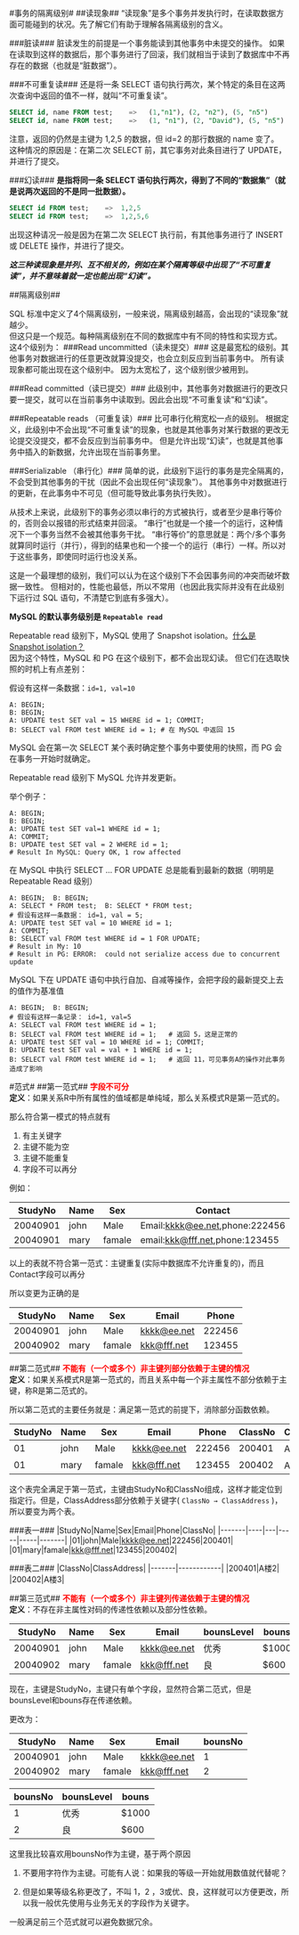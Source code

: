 #事务的隔离级别#
##读现象##
“读现象”是多个事务并发执行时，在读取数据方面可能碰到的状况。先了解它们有助于理解各隔离级别的含义。

###脏读###
脏读发生的前提是一个事务能读到其他事务中未提交的操作。
如果在读取到这样的数据后，那个事务进行了回滚，我们就相当于读到了数据库中不再存在的数据（也就是“脏数据”）。

###不可重复读###
还是将一条 SELECT 语句执行两次，某个特定的条目在这两次查询中返回的值不一样，就叫“不可重复读”。

```sql
SELECT id, name FROM test;    =>   (1,"n1"), (2, "n2"), (5, "n5")
SELECT id, name FROM test;    =>   (1, "n1"), (2, "David"), (5, "n5")
```

注意，返回的仍然是主键为 1,2,5 的数据，但 id=2 的那行数据的 name 变了。  
这种情况的原因是：在第二次 SELECT 前，其它事务对此条目进行了 UPDATE，并进行了提交。

###幻读###
**是指将同一条 SELECT 语句执行两次，得到了不同的“数据集”（就是说两次返回的不是同一批数据）。**

```sql
SELECT id FROM test;    =>  1,2,5
SELECT id FROM test;    =>  1,2,5,6 
```

出现这种请况一般是因为在第二次 SELECT 执行前，有其他事务进行了 INSERT 或 DELETE 操作，并进行了提交。

***这三种读现象是并列、互不相关的，例如在某个隔离等级中出现了“不可重复读”，并不意味着就一定也能出现“幻读”。***

##隔离级别##

SQL 标准中定义了4个隔离级别，一般来说，隔离级别越高，会出现的“读现象”就越少。  
但这只是一个规范。每种隔离级别在不同的数据库中有不同的特性和实现方式。  
这4个级别为：
###Read uncommitted（读未提交）###
这是最宽松的级别。其他事务对数据进行的任意更改就算没提交，也会立刻反应到当前事务中。
所有读现象都可能出现在这个级别中。
因为太宽松了，这个级别很少被用到。

###Read committed（读已提交）###
此级别中，其他事务对数据进行的更改只要一提交，就可以在当前事务中读取到。因此会出现“不可重复读”和“幻读”。

###Repeatable reads （可重复读）###
比可串行化稍宽松一点的级别。
根据定义，此级别中不会出现“不可重复读”的现象，也就是其他事务对某行数据的更改无论提交没提交，都不会反应到当前事务中。
但是允许出现“幻读”，也就是其他事务中插入的新数据，允许出现在当前事务里。

###Serializable （串行化）###
简单的说，此级别下运行的事务是完全隔离的，不会受到其他事务的干扰（因此不会出现任何“读现象”）。
其他事务中对数据进行的更新，在此事务中不可见（但可能导致此事务执行失败）。

从技术上来说，此级别下的事务必须以串行的方式被执行，或者至少是串行等价的，否则会以报错的形式结束并回滚。
“串行”也就是一个接一个的运行，这种情况下一个事务当然不会被其他事务干扰。
“串行等价”的意思就是：两个/多个事务就算同时运行（并行），得到的结果也和一个接一个的运行（串行）一样。所以对于这些事务，即使同时运行也没关系。

这是一个最理想的级别，我们可以认为在这个级别下不会因事务间的冲突而破坏数据一致性。
但相对的，性能也最低，所以不常用（也因此我实际并没有在此级别下运行过 SQL 语句，不清楚它到底有多强大）。

**MySQL 的默认事务级别是 `Repeatable read`**

Repeatable read 级别下，MySQL 使用了 Snapshot isolation。[什么是 Snapshot isolation？](http://en.wikipedia.org/wiki/Snapshot_isolation)  
因为这个特性，MySQL 和 PG 在这个级别下，都不会出现幻读。
但它们在选取快照的时机上有点差别：

假设有这样一条数据：`id=1, val=10`

```
A: BEGIN; 
B: BEGIN; 
A: UPDATE test SET val = 15 WHERE id = 1; COMMIT; 
B: SELECT val FROM test WHERE id = 1; # 在 MySQL 中返回 15
```

MySQL 会在第一次 SELECT 某个表时确定整个事务中要使用的快照，而 PG 会在事务一开始时就确定。

Repeatable read 级别下 MySQL 允许并发更新。

举个例子：

```
A: BEGIN;
B: BEGIN;
A: UPDATE test SET val=1 WHERE id = 1;
A: COMMIT;
B: UPDATE test SET val = 2 WHERE id = 1;
# Result In MySQL: Query OK, 1 row affected
```
在 MySQL 中执行 SELECT ... FOR UPDATE 总是能看到最新的数据（明明是 Repeatable Read 级别）

```
A: BEGIN;  B: BEGIN;
A: SELECT * FROM test;  B: SELECT * FROM test;
# 假设有这样一条数据： id=1, val = 5;
A: UPDATE test SET val = 10 WHERE id = 1;
A: COMMIT;
B: SELECT val FROM test WHERE id = 1 FOR UPDATE;
# Result in My: 10
# Result in PG: ERROR:  could not serialize access due to concurrent update
```

MySQL 下在 UPDATE 语句中执行自加、自减等操作，会把字段的最新提交上去的值作为基准值

```
A: BEGIN;  B: BEGIN;
# 假设有这样一条记录： id=1, val=5 
A: SELECT val FROM test WHERE id = 1;
B: SELECT val FROM test WHERE id = 1;   # 返回 5，这是正常的
A: UPDATE test SET val = 10 WHERE id = 1; COMMIT;
B: UPDATE test SET val = val + 1 WHERE id = 1; 
B: SELECT val FROM test WHERE id = 1;   # 返回 11，可见事务A的操作对此事务造成了影响
```
#范式#
##第一范式##
<font color="red">**字段不可分**</font>  
**定义**：如果关系R中所有属性的值域都是单纯域，那么关系模式R是第一范式的。  

那么符合第一模式的特点就有

1. 有主关键字
2. 主键不能为空
3. 主键不能重复
4. 字段不可以再分

例如：

|StudyNo   |   Name   |   Sex   |   Contact
|----------|----------|---------|----------
|20040901  |   john   |   Male  |Email:kkkk@ee.net,phone:222456|
|20040901  |   mary   |  famale |email:kkk@fff.net,phone:123455|

以上的表就不符合第一范式：主键重复(实际中数据库不允许重复的)，而且Contact字段可以再分

所以变更为正确的是

|  StudyNo  |  Name  |  Sex  |  Email  |  Phone  |
|-----------|--------|-------|---------|---------|
|  20040901 |  john  |Male |kkkk@ee.net|  222456 |
|  20040902 |  mary  |famale|kkk@fff.net| 123455 |

##第二范式##
<font color="red">**不能有（一个或多个）非主键列部分依赖于主键的情况**</font>  
**定义**：如果关系模式R是第一范式的，而且关系中每一个非主属性不部分依赖于主键，称R是第二范式的。

所以第二范式的主要任务就是：满足第一范式的前提下，消除部分函数依赖。

|StudyNo|Name|Sex|Email|Phone|ClassNo|ClassAddress|
|-------|----|---|-----|-----|-------|------------|
| 01 | john | Male |kkkk@ee.net|222456|200401|A楼2|
| 01 | mary |famale|kkk@fff.net|123455|200402|A楼3|

这个表完全满足于第一范式，主键由StudyNo和ClassNo组成，这样才能定位到指定行。但是，ClassAddress部分依赖于关键字( `ClassNo → ClassAddress` )，所以要变为两个表。

###表一###
|StudyNo|Name|Sex|Email|Phone|ClassNo|
|-------|----|---|-----|-----|-------|
|01|john|Male|kkkk@ee.net|222456|200401|     
|01|mary|famale|kkk@fff.net|123455|200402|

###表二###
|ClassNo|ClassAddress|
|-------|------------|
|200401|A楼2|
|200402|A楼3|

##第三范式##
<font color="red">**不能有（一个或多个）非主键列传递依赖于主键的情况**</font>  
**定义**：不存在非主属性对码的传递性依赖以及部分性依赖。

|StudyNo|Name|Sex|Email|bounsLevel|bouns|
|-------|----|---|-----|----------|-----|
|20040901|john|Male|kkkk@ee.net|优秀|$1000|
|20040902|mary|famale|kkk@fff.net|良|$600|

现在，主键是StudyNo，主键只有单个字段，显然符合第二范式，但是bounsLevel和bouns存在传递依赖。

更改为：

|StudyNo|Name|Sex|Email|bounsNo|
|-------|----|---|-----|--------|
|20040901|john|Male|kkkk@ee.net|1|
|20040902|mary|famale|kkk@fff.net|2|

|bounsNo|bounsLevel|bouns|
|-------|----------|-----|
|1|优秀|$1000|
|2|良|$600|

这里我比较喜欢用bounsNo作为主键，基于两个原因

1. 不要用字符作为主键。可能有人说：如果我的等级一开始就用数值就代替呢？

2. 但是如果等级名称更改了，不叫 1，2 ，3或优、良，这样就可以方便更改，所以我一般优先使用与业务无关的字段作为关键字。

一般满足前三个范式就可以避免数据冗余。